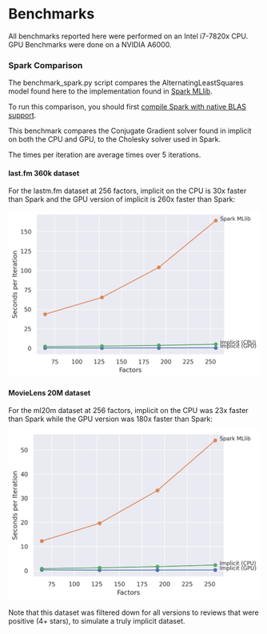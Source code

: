 Benchmarks
==========

All benchmarks reported here were performed on an Intel i7-7820x CPU. GPU Benchmarks were done
on a NVIDIA A6000.

### Spark Comparison

The benchmark_spark.py script compares the AlternatingLeastSquares model found here
to the implementation found in [Spark MLlib](https://spark.apache.org/mllib/).

To run this comparison, you should first [compile Spark with native BLAS
support](https://github.com/Mega-DatA-Lab/SpectralLDA-Spark/wiki/Compile-Spark-with-Native-BLAS-LAPACK-Support
).

This benchmark compares the Conjugate Gradient solver found in implicit on both the CPU and GPU,
to the Cholesky solver used in Spark.

The times per iteration are average times over 5 iterations.

#### last.fm 360k dataset

For the lastm.fm dataset at 256 factors, implicit on the CPU is 30x faster than Spark and the GPU version of implicit is
 260x faster than Spark:

![last.fm als train time](./spark_speed_lastfm.png)

<!--
{'Implicit (GPU)': {64: 0.44644722938537595,
  128: 0.38864846229553224,
  192: 0.5134327411651611,
  256: 0.6314576625823974},
'Implicit (CPU)': {64: 2.3200541973114013,
  128: 2.8571616649627685,
  192: 3.833038663864136,
  256: 5.307447624206543},
 'Spark MLlib': {64: 43.841095733642575,
  128: 65.43235535621643,
  192: 104.12412366867065,
  256: 164.2230523586273}}
-->


#### MovieLens 20M dataset

For the ml20m dataset at 256 factors, implicit on the CPU was 23x faster than Spark while the GPU version
was 180x faster than Spark:

![als train time](./spark_speed_ml20m.png)
<!--
{'Implicit (GPU)': {64: 0.3278830528259277,
  128: 0.22653441429138182,
  192: 0.26464319229125977,
  256: 0.29997830390930175},
'Implicit (CPU)': {64: 0.8396152973175048,
  128: 1.2089608192443848,
  192: 1.6725208759307861,
  256: 2.3451559066772463},
 'Spark MLlib': {64: 12.285535764694213,
  128: 19.666392993927,
  192: 33.25573806762695,
  256: 54.00092940330505}}
-->

Note that this dataset was filtered down for all versions to reviews that were positive (4+
stars), to simulate a truly implicit dataset.
